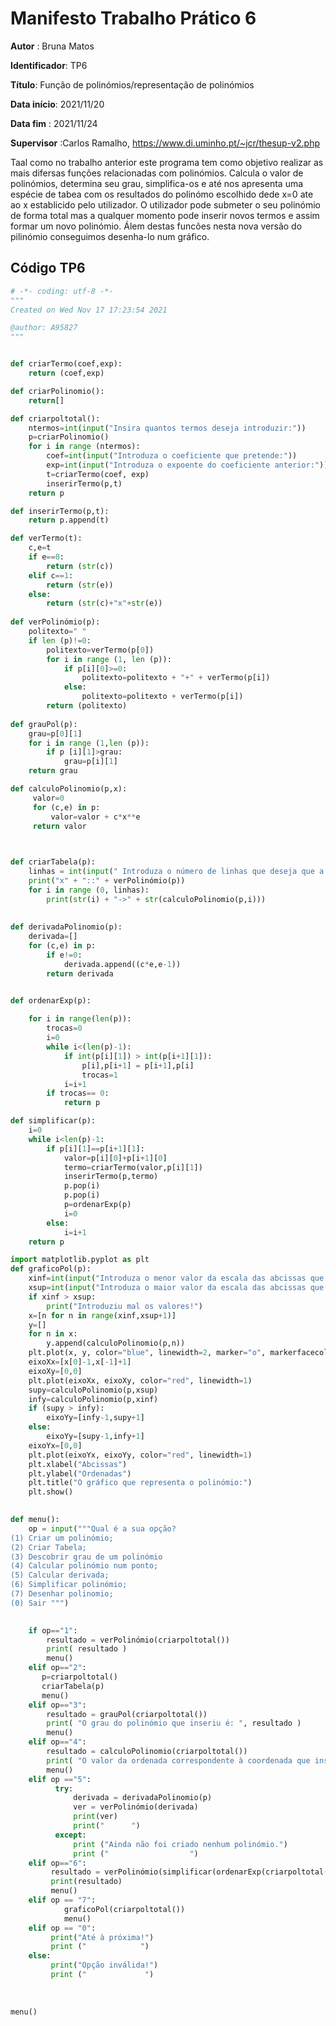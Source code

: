 # Manifesto Trabalho Prático 6

__Autor__ : Bruna Matos

__Identificador__: TP6

__Título__: Função de polinómios/representação de polinómios

__Data início__: 2021/11/20

__Data fim__ : 2021/11/24

__Supervisor__ :Carlos Ramalho, https://www.di.uminho.pt/~jcr/thesup-v2.php


Taal como no trabalho anterior este programa tem como objetivo realizar as mais difersas funções relacionadas com polinómios. Calcula o valor de polinómios, determina seu grau, simplifica-os e até nos apresenta uma espécie de tabea com os resultados do polinómo escolhido dede x=0 ate ao x establicido pelo utilizador. O utilizador pode submeter o seu polinómio de forma total mas a qualquer momento pode inserir novos termos e assim formar um novo polinómio. Álem destas funcões nesta nova versão do pilinómio conseguimos desenha-lo num gráfico.

## Código TP6


```python
# -*- coding: utf-8 -*-
"""
Created on Wed Nov 17 17:23:54 2021

@author: A95827
"""


def criarTermo(coef,exp):
    return (coef,exp)

def criarPolinomio():
    return[]

def criarpoltotal():
    ntermos=int(input("Insira quantos termos deseja introduzir:"))
    p=criarPolinomio()
    for i in range (ntermos):
        coef=int(input("Introduza o coeficiente que pretende:"))
        exp=int(input("Introduza o expoente do coeficiente anterior:"))
        t=criarTermo(coef, exp)
        inserirTermo(p,t)
    return p

def inserirTermo(p,t):
    return p.append(t)

def verTermo(t):
    c,e=t
    if e==0:
        return (str(c))
    elif c==1:
        return (str(e))
    else:
        return (str(c)+"x"+str(e))
    
def verPolinómio(p):
    politexto=" "
    if len (p)!=0:
        politexto=verTermo(p[0])
        for i in range (1, len (p)):
            if p[i][0]>=0:
                politexto=politexto + "+" + verTermo(p[i])
            else:
                politexto=politexto + verTermo(p[i])
        return (politexto)
        
def grauPol(p):
    grau=p[0][1]
    for i in range (1,len (p)):
        if p [i][1]>grau:
            grau=p[i][1]
    return grau

def calculoPolinomio(p,x):
     valor=0
     for (c,e) in p:
         valor=valor + c*x**e
     return valor


    
def criarTabela(p):
    linhas = int(input(" Introduza o número de linhas que deseja que a tabela tenha:"))
    print("x" + "::" + verPolinómio(p))
    for i in range (0, linhas):
        print(str(i) + "->" + str(calculoPolinomio(p,i)))
  
               
def derivadaPolinomio(p):
    derivada=[]
    for (c,e) in p:
        if e!=0:
            derivada.append((c*e,e-1))
        return derivada


def ordenarExp(p):
    
    for i in range(len(p)):
        trocas=0
        i=0
        while i<(len(p)-1):
            if int(p[i][1]) > int(p[i+1][1]):
                p[i],p[i+1] = p[i+1],p[i]
                trocas=1
            i=i+1
        if trocas== 0:
            return p

def simplificar(p):
    i=0
    while i<len(p)-1:
        if p[i][1]==p[i+1][1]:
            valor=p[i][0]+p[i+1][0]
            termo=criarTermo(valor,p[i][1])
            inserirTermo(p,termo)
            p.pop(i)
            p.pop(i)
            p=ordenarExp(p)
            i=0
        else:
            i=i+1
    return p

import matplotlib.pyplot as plt
def graficoPol(p):
    xinf=int(input("Introduza o menor valor da escala das abcissas que deseja: "))
    xsup=int(input("Introduza o maior valor da escala das abcissas que deseja: "))
    if xinf > xsup:
        print("Introduziu mal os valores!")
    x=[n for n in range(xinf,xsup+1)]
    y=[]
    for n in x:
        y.append(calculoPolinomio(p,n))
    plt.plot(x, y, color="blue", linewidth=2, marker="o", markerfacecolor="green", markersize=4)
    eixoXx=[x[0]-1,x[-1]+1]
    eixoXy=[0,0]
    plt.plot(eixoXx, eixoXy, color="red", linewidth=1)
    supy=calculoPolinomio(p,xsup)
    infy=calculoPolinomio(p,xinf)
    if (supy > infy):
        eixoYy=[infy-1,supy+1]
    else:
        eixoYy=[supy-1,infy+1]
    eixoYx=[0,0]
    plt.plot(eixoYx, eixoYy, color="red", linewidth=1)
    plt.xlabel("Abcissas")
    plt.ylabel("Ordenadas")
    plt.title("O gráfico que representa o polinómio:")
    plt.show()
    

def menu():
    op = input("""Qual é a sua opção? 
(1) Criar um polinómio;
(2) Criar Tabela;
(3) Descobrir grau de um polinómio
(4) Calcular polinómio num ponto; 
(5) Calcular derivada; 
(6) Simplificar polinómio;
(7) Desenhar polinomio;
(0) Sair """)   

      
    if op=="1":
        resultado = verPolinómio(criarpoltotal())
        print( resultado )
        menu()
    elif op=="2":
       p=criarpoltotal()
       criarTabela(p)
       menu()
    elif op=="3":
        resultado = grauPol(criarpoltotal())
        print( "O grau do polinómio que inseriu é: ", resultado )
        menu() 
    elif op=="4":
        resultado = calculoPolinomio(criarpoltotal())
        print( "O valor da ordenada correspondente à coordenada que inseriu é: ", resultado)
        menu()
    elif op =="5":
          try:
              derivada = derivadaPolinomio(p)
              ver = verPolinómio(derivada)
              print(ver)
              print("      ")
          except:
              print ("Ainda não foi criado nenhum polinómio.")
              print ("                  ")
    elif op=="6":
         resultado = verPolinómio(simplificar(ordenarExp(criarpoltotal())))
         print(resultado)
         menu()       
    elif op == "7":
            graficoPol(criarpoltotal())
            menu()   
    elif op == "0":
         print("Até à próxima!")
         print ("            ")
    else:
         print("Opção inválida!")
         print ("             ")
              
         
            
menu()      
            
         
            

```


```python

```

# 


```python

```

